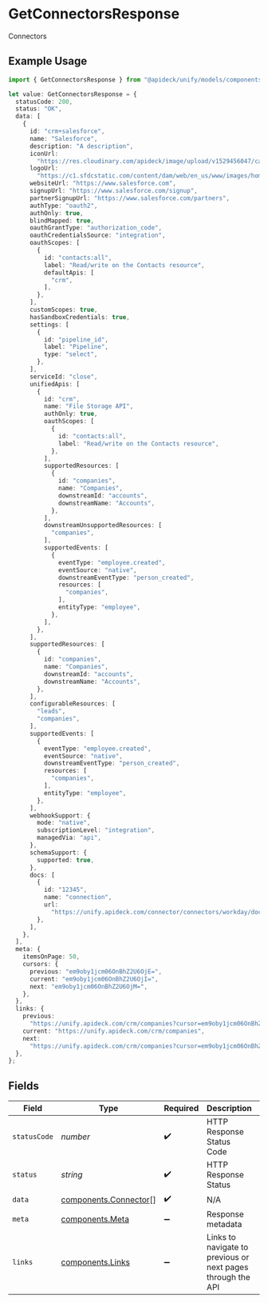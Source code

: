 # GetConnectorsResponse

Connectors

## Example Usage

```typescript
import { GetConnectorsResponse } from "@apideck/unify/models/components";

let value: GetConnectorsResponse = {
  statusCode: 200,
  status: "OK",
  data: [
    {
      id: "crm+salesforce",
      name: "Salesforce",
      description: "A description",
      iconUrl:
        "https://res.cloudinary.com/apideck/image/upload/v1529456047/catalog/salesforce/icon128x128.png",
      logoUrl:
        "https://c1.sfdcstatic.com/content/dam/web/en_us/www/images/home/logo-salesforce-m.svg",
      websiteUrl: "https://www.salesforce.com",
      signupUrl: "https://www.salesforce.com/signup",
      partnerSignupUrl: "https://www.salesforce.com/partners",
      authType: "oauth2",
      authOnly: true,
      blindMapped: true,
      oauthGrantType: "authorization_code",
      oauthCredentialsSource: "integration",
      oauthScopes: [
        {
          id: "contacts:all",
          label: "Read/write on the Contacts resource",
          defaultApis: [
            "crm",
          ],
        },
      ],
      customScopes: true,
      hasSandboxCredentials: true,
      settings: [
        {
          id: "pipeline_id",
          label: "Pipeline",
          type: "select",
        },
      ],
      serviceId: "close",
      unifiedApis: [
        {
          id: "crm",
          name: "File Storage API",
          authOnly: true,
          oauthScopes: [
            {
              id: "contacts:all",
              label: "Read/write on the Contacts resource",
            },
          ],
          supportedResources: [
            {
              id: "companies",
              name: "Companies",
              downstreamId: "accounts",
              downstreamName: "Accounts",
            },
          ],
          downstreamUnsupportedResources: [
            "companies",
          ],
          supportedEvents: [
            {
              eventType: "employee.created",
              eventSource: "native",
              downstreamEventType: "person_created",
              resources: [
                "companies",
              ],
              entityType: "employee",
            },
          ],
        },
      ],
      supportedResources: [
        {
          id: "companies",
          name: "Companies",
          downstreamId: "accounts",
          downstreamName: "Accounts",
        },
      ],
      configurableResources: [
        "leads",
        "companies",
      ],
      supportedEvents: [
        {
          eventType: "employee.created",
          eventSource: "native",
          downstreamEventType: "person_created",
          resources: [
            "companies",
          ],
          entityType: "employee",
        },
      ],
      webhookSupport: {
        mode: "native",
        subscriptionLevel: "integration",
        managedVia: "api",
      },
      schemaSupport: {
        supported: true,
      },
      docs: [
        {
          id: "12345",
          name: "connection",
          url:
            "https://unify.apideck.com/connector/connectors/workday/docs/consumer+connection",
        },
      ],
    },
  ],
  meta: {
    itemsOnPage: 50,
    cursors: {
      previous: "em9oby1jcm06OnBhZ2U6OjE=",
      current: "em9oby1jcm06OnBhZ2U6OjI=",
      next: "em9oby1jcm06OnBhZ2U6OjM=",
    },
  },
  links: {
    previous:
      "https://unify.apideck.com/crm/companies?cursor=em9oby1jcm06OnBhZ2U6OjE%3D",
    current: "https://unify.apideck.com/crm/companies",
    next:
      "https://unify.apideck.com/crm/companies?cursor=em9oby1jcm06OnBhZ2U6OjM",
  },
};
```

## Fields

| Field                                                          | Type                                                           | Required                                                       | Description                                                    | Example                                                        |
| -------------------------------------------------------------- | -------------------------------------------------------------- | -------------------------------------------------------------- | -------------------------------------------------------------- | -------------------------------------------------------------- |
| `statusCode`                                                   | *number*                                                       | :heavy_check_mark:                                             | HTTP Response Status Code                                      | 200                                                            |
| `status`                                                       | *string*                                                       | :heavy_check_mark:                                             | HTTP Response Status                                           | OK                                                             |
| `data`                                                         | [components.Connector](../../models/components/connector.md)[] | :heavy_check_mark:                                             | N/A                                                            |                                                                |
| `meta`                                                         | [components.Meta](../../models/components/meta.md)             | :heavy_minus_sign:                                             | Response metadata                                              |                                                                |
| `links`                                                        | [components.Links](../../models/components/links.md)           | :heavy_minus_sign:                                             | Links to navigate to previous or next pages through the API    |                                                                |